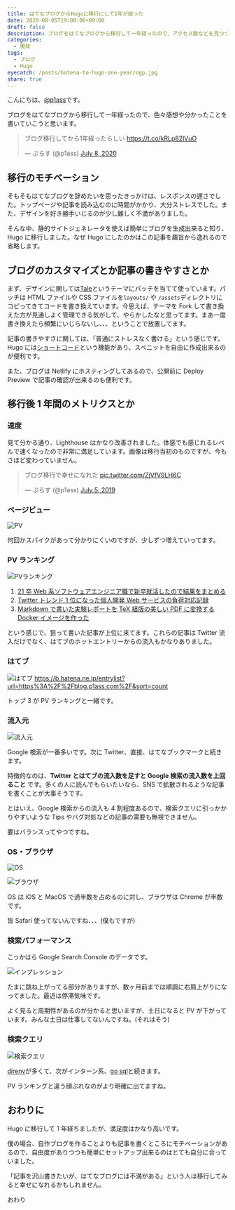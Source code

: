 ```yaml
---
title: はてなブログからHugoに移行にして1年が経った
date: 2020-08-05T19:00:00+09:00
draft: false
description: ブログをはてなブログから移行して一年経ったので、アクセス数などを見つつ感想を書いていこうと思います。
categories:
  - 開発
tags:
  - ブログ
  - Hugo
eyecatch: /posts/hatena-to-hugo-one-year/ogp.jpg
share: true
---
```


こんにちは、[@p1ass](https://twitter.com/p1ass)です。

ブログをはてなブログから移行して一年経ったので、色々感想や分かったことを書いていこうと思います。

<blockquote class="twitter-tweet"><p lang="ja" dir="ltr">ブログ移行してから1年経ったらしい <a href="https://t.co/kRLp82lVuO">https://t.co/kRLp82lVuO</a></p>&mdash; ぷらす (@p1ass) <a href="https://twitter.com/p1ass/status/1280907489551151104?ref_src=twsrc%5Etfw">July 8, 2020</a></blockquote> <script async src="https://platform.twitter.com/widgets.js" charset="utf-8"></script>

<!--more-->

## 移行のモチベーション

そもそもはてなブログを辞めたいを思ったきっかけは、レスポンスの遅さでした。トップページや記事を読み込むのに時間がかかり、大分ストレスでした。また、デザインを好き勝手いじるのが少し難しく不満がありました。

そんな中、静的サイトジェネレータを使えば簡単にブログを生成出来ると知り、Hugo に移行しました。なぜ Hugo にしたのかはこの記事を趣旨から逸れるので省略します。

## ブログのカスタマイズとか記事の書きやすさとか

まず、デザインに関しては[Tale](https://github.com/EmielH/tale-hugo/)というテーマにパッチを当てて使っています。パッチは HTML ファイルや CSS ファイルを`layouts/` や `/assets`ディレクトリにコピってきてコードを書き換えています。今思えば、テーマを Fork して書き換えた方が見通しよく管理できる気がして、やらかしたなと思ってます。まあ一度書き換えたら頻繁にいじらないし、、、ということで放置してます。

記事の書きやすさに関しては、「普通にストレスなく書ける」という感じです。Hugo には[ショートコード](https://gohugo.io/content-management/shortcodes/)という機能があり、スペニットを自由に作成出来るのが便利です。

また、ブログは Netlify にホスティングしてあるので、公開前に Deploy Preview で記事の確認が出来るのも便利です。

## 移行後 1 年間のメトリクスとか

### 速度

見て分かる通り、Lighthouse はかなり改善されました。体感でも感じれるレベルで速くなったので非常に満足しています。画像は移行当初のものですが、今もさほど変わっていません。

<blockquote class="twitter-tweet"><p lang="ja" dir="ltr">ブログ移行で幸せになれた <a href="https://t.co/ZjVfV9LH6C">pic.twitter.com/ZjVfV9LH6C</a></p>&mdash; ぷらす (@p1ass) <a href="https://twitter.com/p1ass/status/1147207034019860481?ref_src=twsrc%5Etfw">July 5, 2019</a></blockquote> <script async src="https://platform.twitter.com/widgets.js" charset="utf-8"></script>

### ページビュー

![PV](pv.png)

何回かスパイクがあって分かりにくいのですが、少しずつ増えていってます。

### PV ランキング

![PVランキング](pv_ranking.png)

1. [21 卒 Web 系ソフトウェアエンジニア職で新卒就活したので結果をまとめる](/posts/job-hunting-2021/)
1. [Twitter トレンド 1 位になった個人開発 Web サービスの負荷対応記録](/posts/midare)
1. [Markdown で書いた実験レポートを TeX 組版の美しい PDF に変換する Docker イメージを作った](/posts/mdtopdf)

という感じで、狙って書いた記事が上位に来てます。これらの記事は Twitter 流入だけでなく、はてブのホットエントリーからの流入もかなりありました。

### はてブ

![はてブ](hateb.png)
https://b.hatena.ne.jp/entrylist?url=https%3A%2F%2Fblog.p1ass.com%2F&sort=count

トップ 3 が PV ランキングと一緒です。

### 流入元

![流入元](traffic.png)

Google 検索が一番多いです。次に Twitter、直接、はてなブックマークと続きます。

特徴的なのは、**Twitter とはてブの流入数を足すと Google 検索の流入数を上回ること** です。多くの人に読んでもらいたいなら、SNS で拡散されるような記事を書くことが大事そうです。

とはいえ、Google 検索からの流入も 4 割程度あるので、検索クエリに引っかかりやすいような Tips やバグ対処などの記事の需要も無視できません。

要はバランスってやつですね。

### OS・ブラウザ

![OS](os.png)

![ブラウザ](browser.png)

OS は iOS と MacOS で過半数を占めるのに対し、ブラウザは Chrome が半数です。

皆 Safari 使ってないんですね、、、(僕もですが)

### 検索パフォーマンス

こっかはら Google Search Console のデータです。

![インプレッション](imp.png)

たまに跳ね上がってる部分がありますが、数ヶ月前までは順調に右肩上がりになってました。最近は停滞気味です。

よく見ると周期性があるのが分かると思いますが、土日になると PV が下がっています。みんな土日は仕事してないんですね。(それはそう)

### 検索クエリ

![検索クエリ](query.png)

[direnv](/posts/direnv-dotenv)が多くて、次がインターン系、[go sql](/posts/go-database-sql-wrapper)と続きます。

PV ランキングと違う顔ぶれなのがより明確に出てますね。

## おわりに

Hugo に移行して 1 年経ちましたが、満足度はかなり高いです。

僕の場合、自作ブログを作ることよりも記事を書くところにモチベーションがあるので、自由度がありつつも簡単にセットアップ出来るのはとても自分に合っていました。

「記事を沢山書きたいが、はてなブログには不満がある」という人は移行してみると幸せになれるかもしれません。

おわり
